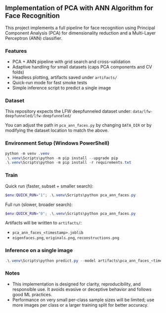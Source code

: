 ## Implementation of PCA with ANN Algorithm for Face Recognition

This project implements a full pipeline for face recognition using Principal Component Analysis (PCA) for dimensionality reduction and a Multi-Layer Perceptron (ANN) classifier.

### Features
- PCA + ANN pipeline with grid search and cross-validation
- Adaptive handling for small datasets (caps PCA components and CV folds)
- Headless plotting, artifacts saved under `artifacts/`
- Quick-run mode for fast smoke tests
- Simple inference script to predict a single image

### Dataset
This repository expects the LFW deepfunneled dataset under:
`data/lfw-deepfunneled/lfw-deepfunneled/`

You can adjust the path in `pca_ann_faces.py` by changing `DATA_DIR` or by modifying the dataset location to match the above.

### Environment Setup (Windows PowerShell)
```powershell
python -m venv .venv
.\.venv\Scripts\python -m pip install --upgrade pip
.\.venv\Scripts\python -m pip install -r requirements.txt
```

### Train
Quick run (faster, subset + smaller search):
```powershell
$env:QUICK_RUN="1"; .\.venv\Scripts\python pca_ann_faces.py
```

Full run (slower, broader search):
```powershell
$env:QUICK_RUN="0"; .\.venv\Scripts\python pca_ann_faces.py
```

Artifacts will be written to `artifacts/`:
- `pca_ann_faces_<timestamp>.joblib`
- `eigenfaces.png`, `originals.png`, `reconstructions.png`

### Inference on a single image
```powershell
.\.venv\Scripts\python predict.py --model artifacts\pca_ann_faces_<timestamp>.joblib --image "path\to\face.jpg"
```

### Notes
- This implementation is designed for clarity, reproducibility, and responsible use. It avoids evasive or deceptive behavior and follows good ML practices.
- Performance on very small per-class sample sizes will be limited; use more images per class or a larger training split for better accuracy.

